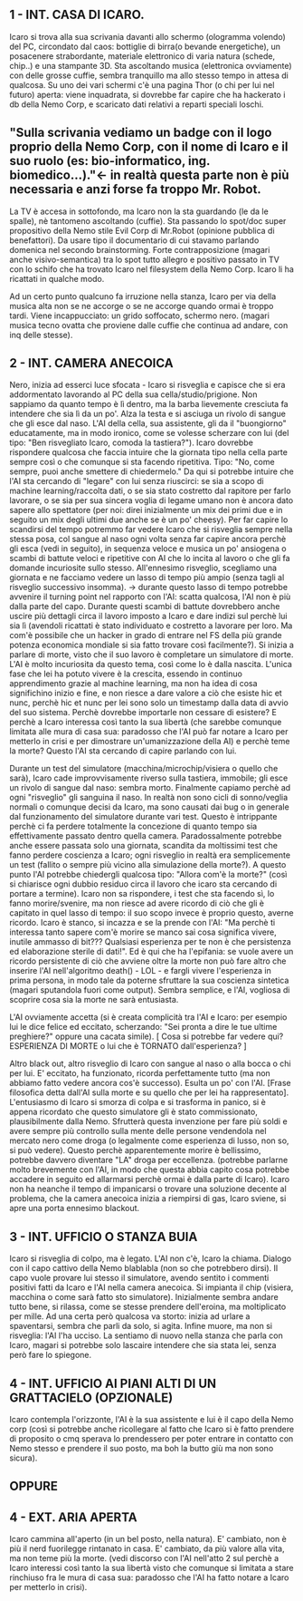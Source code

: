 1 - INT. CASA DI ICARO.
-----------------
Icaro si trova alla sua scrivania davanti allo schermo (ologramma volendo) del PC, circondato dal caos: bottiglie di birra(o bevande energetiche), un posacenere strabordante, materiale elettronico di varia natura (schede, chip..) e una stampante 3D. Sta ascoltando musica (elettronica ovviamente) con delle grosse cuffie, sembra tranquillo ma allo stesso tempo in attesa di qualcosa. Su uno dei vari schermi c'è una pagina Thor (o chi per lui nel futuro) aperta: viene inquadrata, si dovrebbe far capire che ha hackerato i db della Nemo Corp, e scaricato dati relativi a reparti speciali loschi. 

"Sulla scrivania vediamo un badge con il logo proprio della Nemo Corp, con il nome di Icaro e il suo ruolo (es: bio-informatico, ing. biomedico...)."<- in realtà questa parte non è più necessaria e anzi forse fa troppo Mr. Robot.
------------------------------------------------------------------------------------------------
La TV è accesa in sottofondo, ma Icaro non la sta guardando (le da le spalle), nè tantomeno ascoltando (cuffie).
Sta passando lo spot/doc super propositivo della Nemo stile Evil Corp di Mr.Robot (opinione pubblica di benefattori). Da usare tipo il documentario di cui stavamo parlando domenica nel secondo brainstorming. 
Forte contrapposizione (magari anche visivo-semantica) tra lo spot tutto allegro e positivo passato in TV con lo schifo che ha trovato Icaro nel filesystem della Nemo Corp. Icaro li ha ricattati in qualche modo.

Ad un certo punto qualcuno fa irruzione nella stanza, Icaro per via della musica alta non se ne accorge o se ne accorge quando ormai è troppo tardi. Viene incappucciato: un grido soffocato, schermo nero. (magari musica tecno ovatta che proviene dalle cuffie che continua ad andare, con inq delle stesse).

2 - INT. CAMERA ANECOICA
--------------------------
Nero, inizia ad esserci luce sfocata - Icaro si risveglia e capisce che si era addormentato lavorando al PC della sua cella/studio/prigione. Non sappiamo da quanto tempo è lì dentro, ma la barba lievemente cresciuta fa intendere che sia lì da un po'. Alza la testa e si asciuga un rivolo di sangue che gli esce dal naso. L'AI della cella, sua assistente, gli da il "buongiorno" educatamente, ma in modo ironico, come se volesse scherzare con lui (del tipo: "Ben risvegliato Icaro, comoda la tastiera?"). Icaro dovrebbe rispondere qualcosa che faccia intuire che la giornata tipo nella cella parte sempre così o che comunque si sta facendo ripetitiva. Tipo: "No, come sempre, puoi anche smettere di chiedermelo." Da qui si potrebbe intuire che l'AI sta cercando di "legare" con lui senza riuscirci: se sia a scopo di machine learning/raccolta dati, o se sia stato costretto dal rapitore per farlo lavorare, o se sia per sua sincera voglia di legame umano non è ancora dato sapere allo spettatore (per noi: direi inizialmente un mix dei primi due e in seguito un mix degli ultimi due anche se è un po' cheesy).
Per far capire lo scandirsi del tempo potremmo far vedere Icaro che si risveglia sempre nella stessa posa, col sangue al naso ogni volta senza far capire ancora perchè gli esca (vedi in seguito), in sequenza veloce e musica un po' ansiogena o scambi di battute veloci e ripetitive con AI che lo incita al lavoro o che gli fa domande incuriosite sullo stesso. All'ennesimo risveglio, scegliamo una giornata e ne facciamo vedere un lasso di tempo più ampio (senza tagli al risveglio successivo insomma).
-> durante questo lasso di tempo potrebbe avvenire il turning point nel rapporto con l'AI: scatta qualcosa, l'AI non è più dalla parte del capo. Durante questi scambi di battute dovrebbero anche uscire più dettagli circa il lavoro imposto a Icaro e dare indizi sul perchè lui sia lì (avendoli ricattati è stato individuato e costretto a lavorare per loro. Ma com'è possibile che un hacker in grado di entrare nel FS della più grande potenza economica mondiale si sia fatto trovare così facilmente?).
Si inizia a parlare di morte, visto che il suo lavoro è completare un simulatore di morte. L'AI è molto incuriosita da questo tema, così come lo è dalla nascita. L'unica fase che lei ha potuto vivere è la crescita, essendo in continuo apprendimento grazie al machine learning, ma non ha idea di cosa significhino inizio e fine, e non riesce a dare valore a ciò che esiste hic et nunc, perchè hic et nunc per lei sono solo un timestamp dalla data di avvio del suo sistema. Perchè dovrebbe importarle non cessare di esistere? E perchè a Icaro interessa così tanto la sua libertà (che sarebbe comunque limitata alle mura di casa sua: paradosso che l'AI può far notare a Icaro per metterlo in crisi e per dimostrare un'umanizzazione della AI) e perchè teme la morte? Questo l'AI sta cercando di capire parlando con lui. 

Durante un test del simulatore (macchina/microchip/visiera o quello che sarà), Icaro cade improvvisamente riverso sulla tastiera, immobile; gli esce un rivolo di sangue dal naso: sembra morto. Finalmente capiamo perchè ad ogni "risveglio" gli sanguina il naso. In realtà non sono cicli di sonno/veglia normali o comunque decisi da Icaro, ma sono causati dai bug o in generale dal funzionamento del simulatore durante vari test. Questo è intrippante perchè ci fa perdere totalmente la concezione di quanto tempo sia effettivamente passato dentro quella camera. Paradossalmente potrebbe anche essere passata solo una giornata, scandita da moltissimi test che fanno perdere coscienza a Icaro; ogni risveglio in realtà era semplicemente un test (fallito o sempre più vicino alla simulazione della morte?).
A questo punto l'AI potrebbe chiedergli qualcosa tipo: "Allora com'è la morte?" (così si chiarisce ogni dubbio residuo circa il lavoro che icaro sta cercando di portare a termine).
Icaro non sa rispondere, i test che sta facendo sì, lo fanno morire/svenire, ma non riesce ad avere ricordo di ciò che gli è capitato in quel lasso di tempo: il suo scopo invece è proprio questo, averne ricordo. Icaro è stanco, si incazza e se la prende con l'AI: "Ma perchè ti interessa tanto sapere com'è morire se manco sai cosa significa vivere, inutile ammasso di bit??? Qualsiasi esperienza per te non è che persistenza ed elaborazione sterile di dati!".
Ed è qui che ha l'epifania: se vuole avere un ricordo persistente di ciò che avviene oltre la morte non può fare altro che inserire l'AI nell'algoritmo death() - LOL - e fargli vivere l'esperienza in prima persona, in modo tale da poterne sfruttare la sua coscienza sintetica (magari sputandola fuori come output). Sembra semplice, e l'AI, vogliosa di scoprire cosa sia la morte ne sarà entusiasta.

L'AI ovviamente accetta (si è creata complicità tra l'AI e Icaro: per esempio lui le dice felice ed eccitato, scherzando: "Sei pronta a dire le tue ultime preghiere?" oppure una cacata simile). 
[ Cosa si potrebbe far vedere qui? ESPERIENZA DI MORTE o lui che è TORNATO dall'esperienza? ]

Altro black out, altro risveglio di Icaro con sangue al naso o alla bocca o chi per lui. E' eccitato, ha funzionato, ricorda perfettamente tutto (ma non abbiamo fatto vedere ancora cos'è successo). Esulta un po' con l'AI.
[Frase filosofica detta dall'AI sulla morte e su quello che per lei ha rappresentato].
L'entusiasmo di Icaro si smorza di colpa e si trasforma in panico, si è appena ricordato che questo simulatore gli è stato commissionato, plausibilmente dalla Nemo. Sfrutterà questa invenzione per fare più soldi e avere sempre più controllo sulla mente delle persone vendendola nel mercato nero come droga (o legalmente come esperienza di lusso, non so, si può vedere). Questo perchè apparentemente morire è bellissimo, potrebbe davvero diventare "LA" droga per eccellenza. (potrebbe parlarne molto brevemente con l'AI, in modo che questa abbia capito cosa potrebbe accadere in seguito ed allarmarsi perchè ormai è dalla parte di Icaro).
Icaro non ha neanche il tempo di impanicarsi o trovare una soluzione decente al problema, che la camera anecoica inizia a riempirsi di gas, Icaro sviene, si apre una porta ennesimo blackout.

3 - INT. UFFICIO O STANZA BUIA
---------------------------------------------
Icaro si risveglia di colpo, ma è legato. L'AI non c'è, Icaro la chiama.
Dialogo con il capo cattivo della Nemo blablabla (non so che potrebbero dirsi).
Il capo vuole provare lui stesso il simulatore, avendo sentito i commenti positivi fatti da Icaro e l'AI nella camera anecoica.
Si impianta il chip (visiera, macchina o come sarà fatto sto simulatore). Inizialmente sembra andare tutto bene, si rilassa, come se stesse prendere dell'eroina, ma moltiplicato per mille. Ad una certa però qualcosa va storto: inizia ad urlare a spaventarsi, sembra che parli da solo, si agita. Infine muore, ma non si risveglia: l'AI l'ha ucciso.
La sentiamo di nuovo nella stanza che parla con Icaro, magari si potrebbe solo lascaire intendere che sia stata lei, senza però fare lo spiegone.

4 - INT. UFFICIO AI PIANI ALTI DI UN GRATTACIELO (OPZIONALE)
-------------------------
Icaro contempla l'orizzonte, l'AI è la sua assistente e lui è il capo della Nemo corp (così si potrebbe anche ricollegare al fatto che Icaro si è fatto prendere di proposito o cmq sperava lo prendessero per poter entrare in contatto con Nemo stesso e prendere il suo posto, ma boh la butto giù ma non sono sicura).

OPPURE
------------------------

4 - EXT. ARIA APERTA
-------------------------
Icaro cammina all'aperto (in un bel posto, nella natura).
E' cambiato, non è più il nerd fuorilegge rintanato in casa. E' cambiato, da più valore alla vita, ma non teme più la morte.
(vedi discorso con l'AI nell'atto 2 sul perchè a Icaro interessi così tanto la sua libertà visto che comunque si limitata a stare rinchiuso fra le mura di casa sua: paradosso che l'AI ha fatto notare a Icaro per metterlo in crisi).
